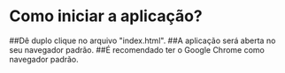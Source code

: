 # Como iniciar a aplicação?
##Dê duplo clique no arquivo "index.html".
##A aplicação será aberta no seu navegador padrão.
##É recomendado ter o Google Chrome como navegador padrão.
